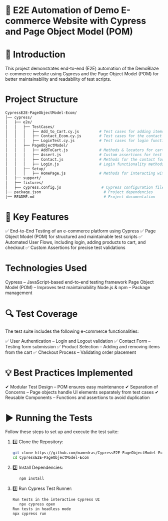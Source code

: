# 🛒 E2E Automation of Demo E-commerce Website with Cypress and Page Object Model (POM)

# 📌 Introduction

This project demonstrates end-to-end (E2E) automation of the DemoBlaze e-commerce website using Cypress and the Page Object Model (POM) for better maintainability and readability of test scripts.

# Project Structure
 ```sh
CypressE2E-PageObjectModel-Ecom/
│── cypress/
│   ├── e2e/
│   │   ├── TestCases/
│   │   │   ├── Add_to_Cart.cy.js         # Test cases for adding items to the cart
│   │   │   ├── Contact_Ecom.cy.js        # Test cases for the contact form
│   │   │   ├── LoginTest.cy.js           # Test cases for login functionality
│   │   ├── PageObjectModel/
│   │   │   ├── AddToCart.js              # Methods & locators for cart functionality
│   │   │   ├── Assert.js                 # Custom assertions for test validations
│   │   │   ├── Contact.js                # Methods for the contact form
│   │   │   ├── Login.js                  # Login functionality methods
│   │   ├── Setup/
│   │   │   ├── HomePage.js               # Methods for interacting with the homepage
│   ├── support/
│   ├── fixtures/
│   ├── cypress.config.js                  # Cypress configuration file
│── package.json                            # Project dependencies
│── README.md                               # Project documentation
```

# 🚀 Key Features

✅ End-to-End Testing of an e-commerce platform using Cypress
✅ Page Object Model (POM) for structured and maintainable test scripts
✅ Automated User Flows, including login, adding products to cart, and checkout
✅ Custom Assertions for precise test validations

# Technologies Used

Cypress – JavaScript-based end-to-end testing framework
Page Object Model (POM) – Improves test maintainability
Node.js & npm – Package management
# 🔍 Test Coverage
The test suite includes the following e-commerce functionalities:

✅ User Authentication – Login and Logout validation
✅ Contact Form – Testing form submission
✅ Product Selection – Adding and removing items from the cart
✅ Checkout Process – Validating order placement

# 💡 Best Practices Implemented
✔ Modular Test Design – POM ensures easy maintenance
✔ Separation of Concerns – Page objects handle UI elements separately from test cases
✔ Reusable Components – Functions and assertions to avoid duplication
# ▶️ Running the Tests

Follow these steps to set up and execute the test suite:

1. 1️⃣ Clone the Repository:
   ```sh
   git clone https://github.com/mamedras/CypressE2E-PageObjectModel-Ecom.git
   cd CypressE2E-PageObjectModel-Ecom

2. 2️⃣ Install Dependencies:

   ```sh
      npm install
3. 3️⃣ Run Cypress Test Runner:
    ```sh
    Run tests in the interactive Cypress UI
       npx cypress open
    Run tests in headless mode
    npx cypress run

